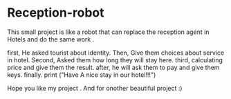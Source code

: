 # Reception-robot
This small project is like a robot that  can replace the reception agent in Hotels and do the same work .  

first, He asked tourist about identity.
Then, Give them choices about service in hotel.
Second, Asked them how long they will stay here.
third, calculating price and give them the result.
after, he will ask them to pay and give them keys.
finally. print ("Have A nice stay in our hotel!!!")


Hope you like my project .
And for onother beautiful project :)
